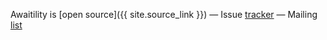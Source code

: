 Awaitility is [open source]({{ site.source_link }})
&mdash;
Issue [tracker](https://github.com/awaitility/awaitility/issues)
&mdash;
Mailing [list](https://groups.google.com/forum/#!forum/awaitility)
